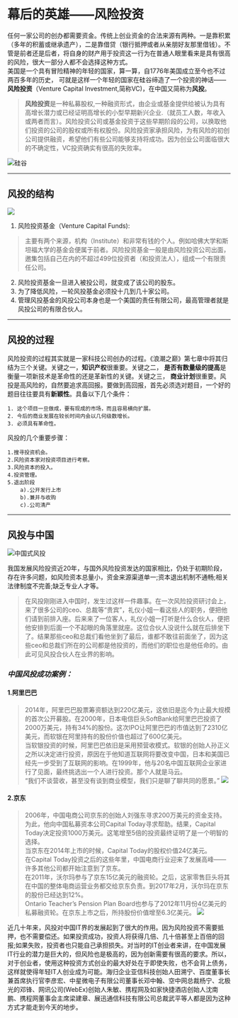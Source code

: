 # 幕后的英雄——**风险投资**
任何一家公司的创办都需要资金。传统上创业资金的合法来源有两种。一是靠积累（多年的积蓄或继承遗产），二是靠借贷（银行抵押或者从亲朋好友那里借钱）。不管是前者还是后者，将自身的财产用于投资这一行为在普通人眼里看来是具有很高的风险，很大一部分人都不会选择这种方式。  
美国是一个具有冒险精神的年轻的国家，算一算，自1776年美国成立至今也不过两百多年的历史， 可就是这样一个年轻的国家在硅谷缔造了一个投资的神话——**风险投资**（Venture Capital Investment,简称VC)，在中国又简称为**风投**。
> **风险投资**是一种私募股权,一种融资形式，由企业或基金提供给被认为具有高增长潜力或已经证明高增长的小型早期新兴企业.（就员工人数，年收入或两者而言）。风险投资公司或基金投资于这些早期阶段的公司，以换取他们投资的公司的股权或所有权股份。风险投资家承担风险，为有风险的初创公司提供融资，希望他们有些公司能够支持将成功。因为创业公司面临很大的不确定性，VC投资确实有很高的失败率。  

![硅谷](https://timgsa.baidu.com/timg?image&quality=80&size=b9999_10000&sec=1543679421714&di=7c467d623dc0d6a138619b7751212b1b&imgtype=0&src=http%3A%2F%2Fimgsrc.baidu.com%2Fimage%2Fc0%253Dshijue1%252C0%252C0%252C294%252C40%2Fsign%3D22f684cd8bcb39dbd5cd6f15b87f6351%2Fb7fd5266d0160924542a423cde0735fae6cd348e.jpg) 

---

## 风投的**结构**

![](https://img-blog.csdn.net/20171219171547307?watermark/2/text/aHR0cDovL2Jsb2cuY3Nkbi5uZXQvRXhjZWY=/font/5a6L5L2T/fontsize/400/fill/I0JBQkFCMA==/dissolve/70/gravity/SouthEast)
1. 风险投资基金（Venture Capital Funds):
> 主要有两个来源，机构（Institute）和非常有钱的个人。例如哈佛大学和斯坦福大学的基金会便属于前者。风险投资基金一般是由风险投资公司出面，邀集包括自己在内的不超过499位投资者（和投资法人），组成一个有限责任公司。
2. 风险投资基金一旦进入被投公司，就变成了该公司的股东。
3. 为了降低风险，一轮风投基金必须投十几到几十家公司。
4. 管理风投基金的风投公司本身也是一个美国的责任有限公司，最高管理者就是风投公司的有限合伙人。  

***

## 风投的**过程**  
风险投资的过程其实就是一家科技公司创办的过程。《浪潮之巅》第七章中将其归结为三个关键。关键之一，**知识产权**很重要。关键之二， **是否有数量级的提高**是衡量一项新技术是革命性的还是革新性的关键。关键之三， **商业计划**很重要。风投是高风险的，自然要追求高回报。要做到高回报，首先必须选对题目，一个好的题目往往要具有**新颖性**。具备以下几个条件：
    
    1. 这个项目一旦做成，要有现成的市场，而且容易横向扩展。  
    2. 今后的商业发展在较长时间内会以几何级数增长。
    3. 必须具有革命性。

风投的几个重要步骤：

    1.搜寻投资机会。
    2.风险资本家对投资项目进行考察。
    3.风险资本的投入。
    4.投资管理。
    5.退出阶段  
        a).公开发行上市
        b).兼并与收购
        c).公司清产

---

## **风投与中国** 
![中国式风投](https://timgsa.baidu.com/timg?image&quality=80&size=b9999_10000&sec=1543676481962&di=fae84d89179e24d518a6cff2fa68d57d&imgtype=0&src=http%3A%2F%2Fhimg2.huanqiu.com%2Fattachment2010%2F2013%2F0828%2F20130828090720290.jpg)

我国发展风险投资近20年，与国外风险投资发达的国家相比，仍处于初期阶段，存在许多问题，如风险资本总量小，资金来源渠道单一;资本退出机制不通畅;相关法律制度不完善;缺乏专业人才等。

> 在风投刚刚进入中国时，发生过这样一件趣事。在一次风险投资研讨会上，来了很多公司的ceo、总裁等“贵宾”，礼仪小姐一看这些人的职务，便把他们请到前排入座。后来来了一位客人，礼仪小姐一打听是什么合伙人，便把他安排到后面一个不起眼的角落里就座。这位合伙人没说什么就在后排坐下了。结果那些ceo和总裁们看他坐到了最后，谁都不敢往前面坐了，因为这些ceo和总裁们所在的公司都是他投资的，而他们的职位也是他任命的。由此可见风投合伙人在业界的影响。

### ***中国风投成功案例：***  
#### 1.**阿里巴巴**  
> 2014年，阿里巴巴股票筹资额达到220亿美元，这依旧是迄今为止最大规模的首次公开募股。在2000年，日本电信巨头SoftBank给阿里巴巴投资了2000万美元，持有34%的股份。这次IPO让阿里巴巴的市值达到了2310亿美元，而软银在阿里持有的股份价值也超过了600亿美元。  
当软银投资的时候，阿里巴巴依旧是采用预营收模式。软银的创始人孙正义之所以决定进行投资，原因在于他知道互联网将要改变中国，日本和美国已经先一步受到了互联网的影响。在1999年，他与20名中国互联网企业家进行了见面，最终挑选出一个人进行投资。那个人就是马云。  
“我们不谈营收，甚至没有谈到商业模型，我们只是聊了聊共同的愿景。”
![](https://ss2.baidu.com/6ONYsjip0QIZ8tyhnq/it/u=1037873000,1094759520&fm=173&app=25&f=JPEG?w=640&h=417&s=9A154180489081E34C852C800300E098)  

#### 2.**京东**  
> 2006年，中国电商公司京东的创始人刘强东寻求200万美元的资金支持。为此，他向中国私募资本公司Capital Today寻求帮助。结果，Capital Today决定投资1000万美元。这笔增至5倍的投资最终证明了是一个明智的选择。  
当京东在2014年上市的时候，Capital Today的股权价值24亿美元。  
在Capital Today投资之后的这些年里，中国电商行业迎来了发展高峰——许多其他公司都开始注意到了京东。  
在2011年，沃尔玛参与了京东15亿美元的融资轮。之后，这家零售巨头将其在中国的整体电商运营业务都交给京东负责。到2017年2月，沃尔玛在京东的股份已经达到12%。  
Ontario Teacher’s Pension Plan Board也参与了2012年11月份4亿美元的私募融资轮。在京东上市之后，所持股份价值增至6.3亿美元。 
![](https://timgsa.baidu.com/timg?image&quality=80&size=b9999_10000&sec=1543680639262&di=d8744cd5b136ecb57d75d02f4a323d79&imgtype=0&src=http%3A%2F%2Fd.ifengimg.com%2Fw600%2Fp0.ifengimg.com%2Fpmop%2F2018%2F0905%2FE296F9267987BBFA426A521541799518F04FC9E3_size135_w1080_h720.jpeg) 

近几十年来，风投对中国IT界的发展起到了很大的作用。因为风险投资不需要抵押，也不需要偿还。如果投资成功，投资人将获得几倍、几十倍甚至上百倍的回报;如果失败，投资者也只能自己承担损失。对当时的IT创业者来讲，在中国发展IT行业的潜力是巨大的，但风险也是极高的，因为创新需要有很高的要求。所以，对于创业者，使用这种投资方式创业的最大好处在于即使失败，也不会背上债务，这样就使得年轻IT人创业成为可能。海归企业亚信科技创始人田溯宁、百度董事长兼首席执行官李彦宏、中星微电子有限公司董事长邓中翰、空中网总裁杨宁、北极光的邓锋、网讯公司(WebEx)创始人朱敏、携程网及如家快捷酒店创始人沈南鹏、携程网董事会主席梁建章、展迅通信科技有限公司总裁武平等人都是因为这种方式才能走到今天的地步。